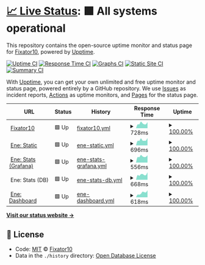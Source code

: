 # [📈 Live Status](https://status.fixator10.ru): <!--live status--> **🟩 All systems operational**

This repository contains the open-source uptime monitor and status page for [Fixator10](https://fixator10.ru), powered by [Upptime](https://github.com/upptime/upptime).

[![Uptime CI](https://github.com/koj-co/upptime/workflows/Uptime%20CI/badge.svg)](https://github.com/koj-co/upptime/actions?query=workflow%3A%22Uptime+CI%22)
[![Response Time CI](https://github.com/koj-co/upptime/workflows/Response%20Time%20CI/badge.svg)](https://github.com/koj-co/upptime/actions?query=workflow%3A%22Response+Time+CI%22)
[![Graphs CI](https://github.com/koj-co/upptime/workflows/Graphs%20CI/badge.svg)](https://github.com/koj-co/upptime/actions?query=workflow%3A%22Graphs+CI%22)
[![Static Site CI](https://github.com/koj-co/upptime/workflows/Static%20Site%20CI/badge.svg)](https://github.com/koj-co/upptime/actions?query=workflow%3A%22Static+Site+CI%22)
[![Summary CI](https://github.com/koj-co/upptime/workflows/Summary%20CI/badge.svg)](https://github.com/koj-co/upptime/actions?query=workflow%3A%22Summary+CI%22)

With [Upptime](https://upptime.js.org), you can get your own unlimited and free uptime monitor and status page, powered entirely by a GitHub repository. We use [Issues](https://github.com/fixator10/status/issues) as incident reports, [Actions](https://github.com/fixator10/status/actions) as uptime monitors, and [Pages](https://status.fixator10.ru) for the status page.

<!--start: status pages-->
<!-- This summary is generated by Upptime (https://github.com/upptime/upptime) -->
<!-- Do not edit this manually, your changes will be overwritten -->
<!-- prettier-ignore -->
| URL | Status | History | Response Time | Uptime |
| --- | ------ | ------- | ------------- | ------ |
| <img alt="" src="https://favicons.githubusercontent.com/fixator10.ru" height="13"> [Fixator10](https://fixator10.ru) | 🟩 Up | [fixator10.yml](https://github.com/fixator10/status/commits/HEAD/history/fixator10.yml) | <details><summary><img alt="Response time graph" src="./graphs/fixator10/response-time-week.png" height="20"> 728ms</summary><br><a href="https://status.fixator10.ru/history/fixator10"><img alt="Response time 1314" src="https://img.shields.io/endpoint?url=https%3A%2F%2Fraw.githubusercontent.com%2Ffixator10%2Fstatus%2FHEAD%2Fapi%2Ffixator10%2Fresponse-time.json"></a><br><a href="https://status.fixator10.ru/history/fixator10"><img alt="24-hour response time 582" src="https://img.shields.io/endpoint?url=https%3A%2F%2Fraw.githubusercontent.com%2Ffixator10%2Fstatus%2FHEAD%2Fapi%2Ffixator10%2Fresponse-time-day.json"></a><br><a href="https://status.fixator10.ru/history/fixator10"><img alt="7-day response time 728" src="https://img.shields.io/endpoint?url=https%3A%2F%2Fraw.githubusercontent.com%2Ffixator10%2Fstatus%2FHEAD%2Fapi%2Ffixator10%2Fresponse-time-week.json"></a><br><a href="https://status.fixator10.ru/history/fixator10"><img alt="30-day response time 790" src="https://img.shields.io/endpoint?url=https%3A%2F%2Fraw.githubusercontent.com%2Ffixator10%2Fstatus%2FHEAD%2Fapi%2Ffixator10%2Fresponse-time-month.json"></a><br><a href="https://status.fixator10.ru/history/fixator10"><img alt="1-year response time 1314" src="https://img.shields.io/endpoint?url=https%3A%2F%2Fraw.githubusercontent.com%2Ffixator10%2Fstatus%2FHEAD%2Fapi%2Ffixator10%2Fresponse-time-year.json"></a></details> | <details><summary><a href="https://status.fixator10.ru/history/fixator10">100.00%</a></summary><a href="https://status.fixator10.ru/history/fixator10"><img alt="All-time uptime 88.20%" src="https://img.shields.io/endpoint?url=https%3A%2F%2Fraw.githubusercontent.com%2Ffixator10%2Fstatus%2FHEAD%2Fapi%2Ffixator10%2Fuptime.json"></a><br><a href="https://status.fixator10.ru/history/fixator10"><img alt="24-hour uptime 100.00%" src="https://img.shields.io/endpoint?url=https%3A%2F%2Fraw.githubusercontent.com%2Ffixator10%2Fstatus%2FHEAD%2Fapi%2Ffixator10%2Fuptime-day.json"></a><br><a href="https://status.fixator10.ru/history/fixator10"><img alt="7-day uptime 100.00%" src="https://img.shields.io/endpoint?url=https%3A%2F%2Fraw.githubusercontent.com%2Ffixator10%2Fstatus%2FHEAD%2Fapi%2Ffixator10%2Fuptime-week.json"></a><br><a href="https://status.fixator10.ru/history/fixator10"><img alt="30-day uptime 100.00%" src="https://img.shields.io/endpoint?url=https%3A%2F%2Fraw.githubusercontent.com%2Ffixator10%2Fstatus%2FHEAD%2Fapi%2Ffixator10%2Fuptime-month.json"></a><br><a href="https://status.fixator10.ru/history/fixator10"><img alt="1-year uptime 88.20%" src="https://img.shields.io/endpoint?url=https%3A%2F%2Fraw.githubusercontent.com%2Ffixator10%2Fstatus%2FHEAD%2Fapi%2Ffixator10%2Fuptime-year.json"></a></details>
| <img alt="" src="https://cdn.discordapp.com/avatars/257789498153238528/0b3b9d6b02bddc804d831ad919c2e36e.png?size=128" height="13"> [Ene: Static](https://ene.fixator10.ru) | 🟩 Up | [ene-static.yml](https://github.com/fixator10/status/commits/HEAD/history/ene-static.yml) | <details><summary><img alt="Response time graph" src="./graphs/ene-static/response-time-week.png" height="20"> 696ms</summary><br><a href="https://status.fixator10.ru/history/ene-static"><img alt="Response time 992" src="https://img.shields.io/endpoint?url=https%3A%2F%2Fraw.githubusercontent.com%2Ffixator10%2Fstatus%2FHEAD%2Fapi%2Fene-static%2Fresponse-time.json"></a><br><a href="https://status.fixator10.ru/history/ene-static"><img alt="24-hour response time 607" src="https://img.shields.io/endpoint?url=https%3A%2F%2Fraw.githubusercontent.com%2Ffixator10%2Fstatus%2FHEAD%2Fapi%2Fene-static%2Fresponse-time-day.json"></a><br><a href="https://status.fixator10.ru/history/ene-static"><img alt="7-day response time 696" src="https://img.shields.io/endpoint?url=https%3A%2F%2Fraw.githubusercontent.com%2Ffixator10%2Fstatus%2FHEAD%2Fapi%2Fene-static%2Fresponse-time-week.json"></a><br><a href="https://status.fixator10.ru/history/ene-static"><img alt="30-day response time 762" src="https://img.shields.io/endpoint?url=https%3A%2F%2Fraw.githubusercontent.com%2Ffixator10%2Fstatus%2FHEAD%2Fapi%2Fene-static%2Fresponse-time-month.json"></a><br><a href="https://status.fixator10.ru/history/ene-static"><img alt="1-year response time 992" src="https://img.shields.io/endpoint?url=https%3A%2F%2Fraw.githubusercontent.com%2Ffixator10%2Fstatus%2FHEAD%2Fapi%2Fene-static%2Fresponse-time-year.json"></a></details> | <details><summary><a href="https://status.fixator10.ru/history/ene-static">100.00%</a></summary><a href="https://status.fixator10.ru/history/ene-static"><img alt="All-time uptime 89.40%" src="https://img.shields.io/endpoint?url=https%3A%2F%2Fraw.githubusercontent.com%2Ffixator10%2Fstatus%2FHEAD%2Fapi%2Fene-static%2Fuptime.json"></a><br><a href="https://status.fixator10.ru/history/ene-static"><img alt="24-hour uptime 100.00%" src="https://img.shields.io/endpoint?url=https%3A%2F%2Fraw.githubusercontent.com%2Ffixator10%2Fstatus%2FHEAD%2Fapi%2Fene-static%2Fuptime-day.json"></a><br><a href="https://status.fixator10.ru/history/ene-static"><img alt="7-day uptime 100.00%" src="https://img.shields.io/endpoint?url=https%3A%2F%2Fraw.githubusercontent.com%2Ffixator10%2Fstatus%2FHEAD%2Fapi%2Fene-static%2Fuptime-week.json"></a><br><a href="https://status.fixator10.ru/history/ene-static"><img alt="30-day uptime 100.00%" src="https://img.shields.io/endpoint?url=https%3A%2F%2Fraw.githubusercontent.com%2Ffixator10%2Fstatus%2FHEAD%2Fapi%2Fene-static%2Fuptime-month.json"></a><br><a href="https://status.fixator10.ru/history/ene-static"><img alt="1-year uptime 89.40%" src="https://img.shields.io/endpoint?url=https%3A%2F%2Fraw.githubusercontent.com%2Ffixator10%2Fstatus%2FHEAD%2Fapi%2Fene-static%2Fuptime-year.json"></a></details>
| <img alt="" src="https://grafana.com/static/assets/img/fav32.png" height="13"> [Ene: Stats (Grafana)](https://ene.fixator10.ru/stats/api/health) | 🟩 Up | [ene-stats-grafana.yml](https://github.com/fixator10/status/commits/HEAD/history/ene-stats-grafana.yml) | <details><summary><img alt="Response time graph" src="./graphs/ene-stats-grafana/response-time-week.png" height="20"> 556ms</summary><br><a href="https://status.fixator10.ru/history/ene-stats-grafana"><img alt="Response time 844" src="https://img.shields.io/endpoint?url=https%3A%2F%2Fraw.githubusercontent.com%2Ffixator10%2Fstatus%2FHEAD%2Fapi%2Fene-stats-grafana%2Fresponse-time.json"></a><br><a href="https://status.fixator10.ru/history/ene-stats-grafana"><img alt="24-hour response time 479" src="https://img.shields.io/endpoint?url=https%3A%2F%2Fraw.githubusercontent.com%2Ffixator10%2Fstatus%2FHEAD%2Fapi%2Fene-stats-grafana%2Fresponse-time-day.json"></a><br><a href="https://status.fixator10.ru/history/ene-stats-grafana"><img alt="7-day response time 556" src="https://img.shields.io/endpoint?url=https%3A%2F%2Fraw.githubusercontent.com%2Ffixator10%2Fstatus%2FHEAD%2Fapi%2Fene-stats-grafana%2Fresponse-time-week.json"></a><br><a href="https://status.fixator10.ru/history/ene-stats-grafana"><img alt="30-day response time 528" src="https://img.shields.io/endpoint?url=https%3A%2F%2Fraw.githubusercontent.com%2Ffixator10%2Fstatus%2FHEAD%2Fapi%2Fene-stats-grafana%2Fresponse-time-month.json"></a><br><a href="https://status.fixator10.ru/history/ene-stats-grafana"><img alt="1-year response time 844" src="https://img.shields.io/endpoint?url=https%3A%2F%2Fraw.githubusercontent.com%2Ffixator10%2Fstatus%2FHEAD%2Fapi%2Fene-stats-grafana%2Fresponse-time-year.json"></a></details> | <details><summary><a href="https://status.fixator10.ru/history/ene-stats-grafana">100.00%</a></summary><a href="https://status.fixator10.ru/history/ene-stats-grafana"><img alt="All-time uptime 88.77%" src="https://img.shields.io/endpoint?url=https%3A%2F%2Fraw.githubusercontent.com%2Ffixator10%2Fstatus%2FHEAD%2Fapi%2Fene-stats-grafana%2Fuptime.json"></a><br><a href="https://status.fixator10.ru/history/ene-stats-grafana"><img alt="24-hour uptime 100.00%" src="https://img.shields.io/endpoint?url=https%3A%2F%2Fraw.githubusercontent.com%2Ffixator10%2Fstatus%2FHEAD%2Fapi%2Fene-stats-grafana%2Fuptime-day.json"></a><br><a href="https://status.fixator10.ru/history/ene-stats-grafana"><img alt="7-day uptime 100.00%" src="https://img.shields.io/endpoint?url=https%3A%2F%2Fraw.githubusercontent.com%2Ffixator10%2Fstatus%2FHEAD%2Fapi%2Fene-stats-grafana%2Fuptime-week.json"></a><br><a href="https://status.fixator10.ru/history/ene-stats-grafana"><img alt="30-day uptime 100.00%" src="https://img.shields.io/endpoint?url=https%3A%2F%2Fraw.githubusercontent.com%2Ffixator10%2Fstatus%2FHEAD%2Fapi%2Fene-stats-grafana%2Fuptime-month.json"></a><br><a href="https://status.fixator10.ru/history/ene-stats-grafana"><img alt="1-year uptime 88.77%" src="https://img.shields.io/endpoint?url=https%3A%2F%2Fraw.githubusercontent.com%2Ffixator10%2Fstatus%2FHEAD%2Fapi%2Fene-stats-grafana%2Fuptime-year.json"></a></details>
| <img alt="" src="https://www.influxdata.com/wp-content/uploads/Favicon-blue-200x200.png" height="13"> Ene: Stats (DB) | 🟩 Up | [ene-stats-db.yml](https://github.com/fixator10/status/commits/HEAD/history/ene-stats-db.yml) | <details><summary><img alt="Response time graph" src="./graphs/ene-stats-db/response-time-week.png" height="20"> 668ms</summary><br><a href="https://status.fixator10.ru/history/ene-stats-db"><img alt="Response time 960" src="https://img.shields.io/endpoint?url=https%3A%2F%2Fraw.githubusercontent.com%2Ffixator10%2Fstatus%2FHEAD%2Fapi%2Fene-stats-db%2Fresponse-time.json"></a><br><a href="https://status.fixator10.ru/history/ene-stats-db"><img alt="24-hour response time 564" src="https://img.shields.io/endpoint?url=https%3A%2F%2Fraw.githubusercontent.com%2Ffixator10%2Fstatus%2FHEAD%2Fapi%2Fene-stats-db%2Fresponse-time-day.json"></a><br><a href="https://status.fixator10.ru/history/ene-stats-db"><img alt="7-day response time 668" src="https://img.shields.io/endpoint?url=https%3A%2F%2Fraw.githubusercontent.com%2Ffixator10%2Fstatus%2FHEAD%2Fapi%2Fene-stats-db%2Fresponse-time-week.json"></a><br><a href="https://status.fixator10.ru/history/ene-stats-db"><img alt="30-day response time 716" src="https://img.shields.io/endpoint?url=https%3A%2F%2Fraw.githubusercontent.com%2Ffixator10%2Fstatus%2FHEAD%2Fapi%2Fene-stats-db%2Fresponse-time-month.json"></a><br><a href="https://status.fixator10.ru/history/ene-stats-db"><img alt="1-year response time 960" src="https://img.shields.io/endpoint?url=https%3A%2F%2Fraw.githubusercontent.com%2Ffixator10%2Fstatus%2FHEAD%2Fapi%2Fene-stats-db%2Fresponse-time-year.json"></a></details> | <details><summary><a href="https://status.fixator10.ru/history/ene-stats-db">100.00%</a></summary><a href="https://status.fixator10.ru/history/ene-stats-db"><img alt="All-time uptime 87.20%" src="https://img.shields.io/endpoint?url=https%3A%2F%2Fraw.githubusercontent.com%2Ffixator10%2Fstatus%2FHEAD%2Fapi%2Fene-stats-db%2Fuptime.json"></a><br><a href="https://status.fixator10.ru/history/ene-stats-db"><img alt="24-hour uptime 100.00%" src="https://img.shields.io/endpoint?url=https%3A%2F%2Fraw.githubusercontent.com%2Ffixator10%2Fstatus%2FHEAD%2Fapi%2Fene-stats-db%2Fuptime-day.json"></a><br><a href="https://status.fixator10.ru/history/ene-stats-db"><img alt="7-day uptime 100.00%" src="https://img.shields.io/endpoint?url=https%3A%2F%2Fraw.githubusercontent.com%2Ffixator10%2Fstatus%2FHEAD%2Fapi%2Fene-stats-db%2Fuptime-week.json"></a><br><a href="https://status.fixator10.ru/history/ene-stats-db"><img alt="30-day uptime 100.00%" src="https://img.shields.io/endpoint?url=https%3A%2F%2Fraw.githubusercontent.com%2Ffixator10%2Fstatus%2FHEAD%2Fapi%2Fene-stats-db%2Fuptime-month.json"></a><br><a href="https://status.fixator10.ru/history/ene-stats-db"><img alt="1-year uptime 87.20%" src="https://img.shields.io/endpoint?url=https%3A%2F%2Fraw.githubusercontent.com%2Ffixator10%2Fstatus%2FHEAD%2Fapi%2Fene-stats-db%2Fuptime-year.json"></a></details>
| <img alt="" src="https://cdn.discordapp.com/avatars/257789498153238528/0b3b9d6b02bddc804d831ad919c2e36e.png?size=128" height="13"> [Ene: Dashboard](https://ene.fixator10.ru/dash/) | 🟩 Up | [ene-dashboard.yml](https://github.com/fixator10/status/commits/HEAD/history/ene-dashboard.yml) | <details><summary><img alt="Response time graph" src="./graphs/ene-dashboard/response-time-week.png" height="20"> 618ms</summary><br><a href="https://status.fixator10.ru/history/ene-dashboard"><img alt="Response time 1003" src="https://img.shields.io/endpoint?url=https%3A%2F%2Fraw.githubusercontent.com%2Ffixator10%2Fstatus%2FHEAD%2Fapi%2Fene-dashboard%2Fresponse-time.json"></a><br><a href="https://status.fixator10.ru/history/ene-dashboard"><img alt="24-hour response time 621" src="https://img.shields.io/endpoint?url=https%3A%2F%2Fraw.githubusercontent.com%2Ffixator10%2Fstatus%2FHEAD%2Fapi%2Fene-dashboard%2Fresponse-time-day.json"></a><br><a href="https://status.fixator10.ru/history/ene-dashboard"><img alt="7-day response time 618" src="https://img.shields.io/endpoint?url=https%3A%2F%2Fraw.githubusercontent.com%2Ffixator10%2Fstatus%2FHEAD%2Fapi%2Fene-dashboard%2Fresponse-time-week.json"></a><br><a href="https://status.fixator10.ru/history/ene-dashboard"><img alt="30-day response time 649" src="https://img.shields.io/endpoint?url=https%3A%2F%2Fraw.githubusercontent.com%2Ffixator10%2Fstatus%2FHEAD%2Fapi%2Fene-dashboard%2Fresponse-time-month.json"></a><br><a href="https://status.fixator10.ru/history/ene-dashboard"><img alt="1-year response time 1003" src="https://img.shields.io/endpoint?url=https%3A%2F%2Fraw.githubusercontent.com%2Ffixator10%2Fstatus%2FHEAD%2Fapi%2Fene-dashboard%2Fresponse-time-year.json"></a></details> | <details><summary><a href="https://status.fixator10.ru/history/ene-dashboard">100.00%</a></summary><a href="https://status.fixator10.ru/history/ene-dashboard"><img alt="All-time uptime 87.26%" src="https://img.shields.io/endpoint?url=https%3A%2F%2Fraw.githubusercontent.com%2Ffixator10%2Fstatus%2FHEAD%2Fapi%2Fene-dashboard%2Fuptime.json"></a><br><a href="https://status.fixator10.ru/history/ene-dashboard"><img alt="24-hour uptime 100.00%" src="https://img.shields.io/endpoint?url=https%3A%2F%2Fraw.githubusercontent.com%2Ffixator10%2Fstatus%2FHEAD%2Fapi%2Fene-dashboard%2Fuptime-day.json"></a><br><a href="https://status.fixator10.ru/history/ene-dashboard"><img alt="7-day uptime 100.00%" src="https://img.shields.io/endpoint?url=https%3A%2F%2Fraw.githubusercontent.com%2Ffixator10%2Fstatus%2FHEAD%2Fapi%2Fene-dashboard%2Fuptime-week.json"></a><br><a href="https://status.fixator10.ru/history/ene-dashboard"><img alt="30-day uptime 100.00%" src="https://img.shields.io/endpoint?url=https%3A%2F%2Fraw.githubusercontent.com%2Ffixator10%2Fstatus%2FHEAD%2Fapi%2Fene-dashboard%2Fuptime-month.json"></a><br><a href="https://status.fixator10.ru/history/ene-dashboard"><img alt="1-year uptime 87.26%" src="https://img.shields.io/endpoint?url=https%3A%2F%2Fraw.githubusercontent.com%2Ffixator10%2Fstatus%2FHEAD%2Fapi%2Fene-dashboard%2Fuptime-year.json"></a></details>

<!--end: status pages-->

[**Visit our status website →**](https://status.fixator10.ru)

## 📄 License

- Code: [MIT](./LICENSE) © [Fixator10](https://fixator10.ru)
- Data in the `./history` directory: [Open Database License](https://opendatacommons.org/licenses/odbl/1-0/)
